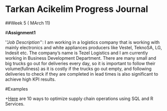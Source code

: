 ﻿

# Tarkan Acikelim Progress Journal








##Week 5 ( MArch 11)

#**Assignment1**

'_'Job Description'_':  I am working in a logistics company that is working with mainly electronics and white appliances producers like Vestel, TeknoSA, LG, Indesit etc. The company’s name is Tezel Logistics and I am currently working in Business Development Department. There are many small and big trucks go out for deliveries every day, so it is important to follow their volume(fullness) as it is costly if the trucks go out empty, and following deliveries to check if they are completed in lead times is also significant to achieve high KPI results. 


#Examples

+[Here](/https://www.microsoft.com/itshowcase/Article/Content/865/Top-10-ways-SQL-Server-R-Services-helps-to-optimize-supply-chain-operations) are 10 ways to optimize supply chain operations using SQL and R Services.

